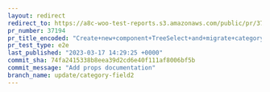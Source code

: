 ```yaml
---
layout: redirect
redirect_to: https://a8c-woo-test-reports.s3.amazonaws.com/public/pr/37194/e2e/index.html
pr_number: 37194
pr_title_encoded: "Create+new+component+TreeSelect+and+migrate+category+field"
pr_test_type: e2e
last_published: "2023-03-17 14:29:25 +0000"
commit_sha: 74fa2415338b8eea39d2cd6e40f111af8006bf5b
commit_message: "Add props documentation"
branch_name: update/category-field2
---
```

